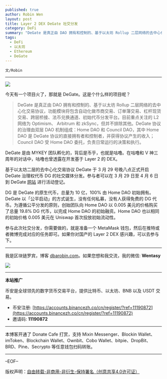 ```yaml
---
published: true
author: Robin Wen
layout: post
title: Layer 2 DEX DeGate 社交分发
category: DeFi
summary: "DeGate 是真正由 DAO 拥有和控制的、基于以太坊 Rollup 二层网络的去中心化交易协议，功能模块将包含自动化做市商交易、订单簿交易、杠杆现货交易、跨层桥接、法币兑换通道、初始代币分发平台。目前重点关注的 L2 网络为 Optimism、 Arbitrum 和 zkSync，但并不排除其他。DeGate 协议的治理由双层 DAO 机制组成：Home DAO 和 Council DAO，其中 Home DAO 是 DeGate 协议的直接拥有者和控制者，并获得协议产生的收入；Council DAO 受 Home DAO 委托，负责日常运行的决策和执行。"
tags:
  - DeFi
  - 以太坊
  - Ethereum
  - DeGate
---
```


`文/Robin`

***

![](https://cdn.dbarobin.com/2ghnp0r.png)

今天有一个项目火了，那就是 DeGate。这是个什么样的项目呢？

> DeGate 是真正由 DAO 拥有和控制的、基于以太坊 Rollup 二层网络的去中心化交易协议，功能模块将包含自动化做市商交易、订单簿交易、杠杆现货交易、跨层桥接、法币兑换通道、初始代币分发平台。目前重点关注的 L2 网络为 Optimism、 Arbitrum 和 zkSync，但并不排除其他。DeGate 协议的治理由双层 DAO 机制组成：Home DAO 和 Council DAO，其中 Home DAO 是 DeGate 协议的直接拥有者和控制者，并获得协议产生的收入；Council DAO 受 Home DAO 委托，负责日常运行的决策和执行。

DeGate 是由 MYKEY 团队孵化的，背后是币乎，也就是咕噜。在咕噜和 V 神三周年的对话中，咕噜也曾透露在开发基于 Layer 2 的 DEX。

基于以太坊二层的去中心化交易协议 DeGate 于 3 月 29 号晚八点正式开启 DeGate 治理权代币 DG 的社交媒体分发。参与者可以在 3 月 29 日至 4 月 6 日到 DeGate [网站](https://www.degate.com/socialNetworkOffering) 进行活动登记。

DG 是 DeGate 的原生代币，总量为 10 亿，100% 由 Home DAO 初始拥有。DeGate 以「公平启动」的方式诞生，没有任何私募，没有人获得免费的 DG 代币。为遵循公平分发的原则，创始团队向 Home DAO 以 0.005 美元的价格购买了总量 19.8% DG 代币，以完成 Home DAO 的初始融资。Home DAO 也以相同的初始价格 0.005 美元在 Uniswap 首次投放初始流动性。

参与此次社交分发，你需要做的，就是准备一个 MetaMask 钱包，然后在推特或者微博完成对应的任务即可。如果你对国产的 Layer 2 DEX 感兴趣，可以去参与下。

***

我是区块链罗宾，博客 [dbarobin.com](https://dbarobin.com/)。如果您想和我交流，我的微信: **Wentasy**

![](https://cdn.dbarobin.com/v4yywe2.png)

***

**本站推广**

币安是全球领先的数字货币交易平台，提供比特币、以太坊、BNB 以及 USDT 交易。

* 币安注册: [https://accounts.binancezh.co/cn/register/?ref=11190872](https://accounts.binancezh.co/cn/register/?ref=11190872)
* 邀请码: **11190872**

***

本博客开通了 Donate Cafe 打赏，支持 Mixin Messenger、Blockin Wallet、imToken、Blockchain Wallet、Ownbit、Cobo Wallet、bitpie、DropBit、BRD、Pine、Secrypto 等任意钱包扫码转账。

<center>
    <div class="--donate-button"
         data-button-id="f8b9df0d-af9a-460d-8258-d3f435445075"
    ></div>
</center>

***

–EOF–

版权声明：[自由转载-非商用-非衍生-保持署名（创意共享4.0许可证）](http://creativecommons.org/licenses/by-nc-nd/4.0/deed.zh)